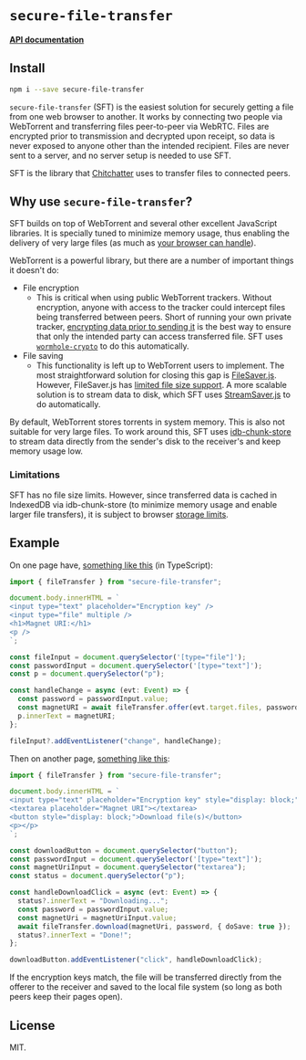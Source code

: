 # `secure-file-transfer`

[**API documentation**](https://jeremyckahn.github.io/secure-file-transfer/)

## Install

```sh
npm i --save secure-file-transfer
```

`secure-file-transfer` (SFT) is the easiest solution for securely getting a file from one web browser to another. It works by connecting two people via WebTorrent and transferring files peer-to-peer via WebRTC. Files are encrypted prior to transmission and decrypted upon receipt, so data is never exposed to anyone other than the intended recipient. Files are never sent to a server, and no server setup is needed to use SFT.

SFT is the library that [Chitchatter](https://chitchatter.im/) uses to transfer files to connected peers.

## Why use `secure-file-transfer`?

SFT builds on top of WebTorrent and several other excellent JavaScript libraries. It is specially tuned to minimize memory usage, thus enabling the delivery of very large files (as much as [your browser can handle](#limitations)).

WebTorrent is a powerful library, but there are a number of important things it doesn't do:

  - File encryption
    - This is critical when using public WebTorrent trackers. Without encryption, anyone with access to the tracker could intercept files being transferred between peers. Short of running your own private tracker, [encrypting data prior to sending it](https://github.com/webtorrent/webtorrent/issues/386#issuecomment-125379219) is the best way to ensure that only the intended party can access transferred file. SFT uses [`wormhole-crypto`](https://github.com/SocketDev/wormhole-crypto) to do this automatically.
  - File saving
    - This functionality is left up to WebTorrent users to implement. The most straightforward solution for closing this gap is [FileSaver.js](https://github.com/eligrey/FileSaver.js/). However, FileSaver.js has [limited file size support](https://github.com/eligrey/FileSaver.js/#supported-browsers). A more scalable solution is to stream data to disk, which SFT uses [StreamSaver.js](https://github.com/jimmywarting/StreamSaver.js) to do automatically.

By default, WebTorrent stores torrents in system memory. This is also not suitable for very large files. To work around this, SFT uses [idb-chunk-store](https://github.com/SocketDev/idb-chunk-store) to stream data directly from the sender's disk to the receiver's and keep memory usage low.

### Limitations

SFT has no file size limits. However, since transferred data is cached in IndexedDB via idb-chunk-store (to minimize memory usage and enable larger file transfers), it is subject to browser [storage limits](https://developer.mozilla.org/en-US/docs/Web/API/IndexedDB_API/Browser_storage_limits_and_eviction_criteria#storage_limits).

## Example

On one page have, [something like this](https://codesandbox.io/s/secure-file-transfer-offer-hhovi4?file=/src/index.ts) (in TypeScript):

```ts
import { fileTransfer } from "secure-file-transfer";

document.body.innerHTML = `
<input type="text" placeholder="Encryption key" />
<input type="file" multiple />
<h1>Magnet URI:</h1>
<p />
`;

const fileInput = document.querySelector('[type="file"]');
const passwordInput = document.querySelector('[type="text"]');
const p = document.querySelector("p");

const handleChange = async (evt: Event) => {
  const password = passwordInput.value;
  const magnetURI = await fileTransfer.offer(evt.target.files, password);
  p.innerText = magnetURI;
};

fileInput?.addEventListener("change", handleChange);
```

Then on another page, [something like this](https://codesandbox.io/s/secure-file-transfer-receive-5fsweg?file=/src/index.ts):

```ts
import { fileTransfer } from "secure-file-transfer";

document.body.innerHTML = `
<input type="text" placeholder="Encryption key" style="display: block;" />
<textarea placeholder="Magnet URI"></textarea>
<button style="display: block;">Download file(s)</button>
<p></p>
`;

const downloadButton = document.querySelector("button");
const passwordInput = document.querySelector('[type="text"]');
const magnetUriInput = document.querySelector("textarea");
const status = document.querySelector("p");

const handleDownloadClick = async (evt: Event) => {
  status?.innerText = "Downloading...";
  const password = passwordInput.value;
  const magnetUri = magnetUriInput.value;
  await fileTransfer.download(magnetUri, password, { doSave: true });
  status?.innerText = "Done!";
};

downloadButton.addEventListener("click", handleDownloadClick);
```

If the encryption keys match, the file will be transferred directly from the offerer to the receiver and saved to the local file system (so long as both peers keep their pages open).

## License

MIT.
